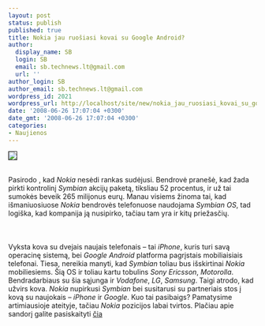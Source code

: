 ```yaml
---
layout: post
status: publish
published: true
title: Nokia jau ruošiasi kovai su Google Android?
author:
  display_name: SB
  login: SB
  email: sb.technews.lt@gmail.com
  url: ''
author_login: SB
author_email: sb.technews.lt@gmail.com
wordpress_id: 2021
wordpress_url: http://localhost/site/new/nokia_jau_ruosiasi_kovai_su_google_android_/
date: '2008-06-26 17:07:04 +0300'
date_gmt: '2008-06-26 17:07:04 +0300'
categories:
- Naujienos
---
```

<div class="imgright"><img src="http://tbn0.google.com/images?q=tbn:YksslHdYArQ6MM:http://blackberrycool.com/wp-content/uploads/nokia_logo.jpg" border="1"></div>
<p><br>Pasirodo , kad <i>Nokia</i> nesėdi rankas sudėjusi. Bendrovė pranešė, kad žada pirkti kontrolinį <i>Symbian</i> akcijų paketą, tiksliau 52 procentus, ir už tai sumokės beveik 265 milijonus eurų. Manau visiems žinoma tai, kad išmaniuosiuose <i>Nokia</i> bendrovės telefonuose naudojama <i>Symbian OS</i>, tad logiška, kad kompanija ją nusipirko, tačiau tam yra ir kitų priežasčių.<br />
<br><br />
<br>Vyksta kova su dvejais naujais telefonais – tai <i>iPhone</i>, kuris turi savą operacinę sistemą, bei <i>Google Android</i> platforma pagrįstais mobiliaisiais telefonai. Tiesa, nereikia manyti, kad <i>Symbian</i> toliau bus išskirtinai <i>Nokia</i> mobiliesiems. Šią OS ir toliau kartu tobulins <i>Sony Ericsson</i>, <i>Motorolla</i>. Bendradarbiaus su šia sąjunga ir <i>Vodafone</i>, <i>LG</i>, <i>Samsung</i>. Taigi atrodo, kad užvirs kova. <i>Nokia</i> nupirkusi <i>Symbian</i> bei susitarusi su partneriais stos į kovą su naujokais – <i>iPhone</i> ir <i>Google</i>. Kuo tai pasibaigs? Pamatysime artimiausioje ateityje, tačiau <i>Nokia</i> pozicijos labai tvirtos. Plačiau apie sandorį galite pasiskaityti <a class="ns" href="http://www.technews.lt/index.php?id=Kas&amp;Id=1877">čia</a><br />
<br><br />
<br><br />
<br></p>
